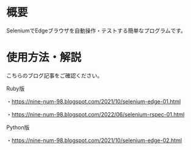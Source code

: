 # 概要

SeleniumでEdgeブラウザを自動操作・テストする簡単なプログラムです。

# 使用方法・解説

こちらのブログ記事をご確認ください。

Ruby版

・https://nine-num-98.blogspot.com/2021/10/selenium-edge-01.html

・https://nine-num-98.blogspot.com/2022/06/selenium-rspec-01.html

Python版

・https://nine-num-98.blogspot.com/2021/10/selenium-edge-02.html
